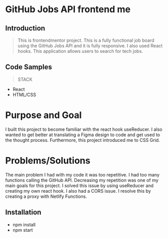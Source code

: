 # GitHub Jobs API frontend me

## Introduction

>This is frontendmentor project. This is a fully functional job board using the GitHub Jobs API and it is fully responsive. I also used React hooks. This application allows users to search for tech jobs.

## Code Samples

> STACK
* React
* HTML/CSS

# Purpose and Goal
I built this project to become familiar with the react hook useReducer. I also wanted to get better at translating a Figma design to code and get used to the thought process. Furthermore, this project introduced me to CSS Grid.

# Problems/Solutions
The main problem I had with my code it was too repetitive. I had too many functions calling the GitHub API. Decreasing my repetition was one of my main goals for this project. I solved this issue by using useReducer and creating my own react hook. I also had a CORS issue. I resolve this by creating a proxy with Netlify Functions.

## Installation

* npm install 
* npm start
